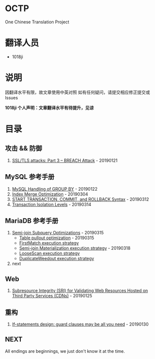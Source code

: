 # OCTP
One Chinese Translation Project

# 翻译人员
* 1018ji

# 说明
因翻译水平有限，故文章使用中英对照
如有任何疑问，请提交相应修正提交或 Issues

**1018ji 个人声明：文章翻译水平有待提升，见谅**

# 目录
## 攻击 && 防御
1. [SSL/TLS attacks: Part 3 – BREACH Attack](https://github.com/1018ji/OCTP/blob/master/201901/BREACH%20Attack.md) - 20190121

## MySQL 参考手册
1. [MySQL Handling of GROUP BY](https://github.com/1018ji/OCTP/blob/master/201901/%20MySQL%20Handling%20of%20GROUP%20BY.md) - 20190122
2. [Index Merge Optimization](https://github.com/1018ji/OCTP/blob/master/201903/Index%20Merge%20Optimization.md) - 20190304
3. [START TRANSACTION, COMMIT, and ROLLBACK Syntax](https://github.com/1018ji/OCTP/blob/master/201903/START%20TRANSACTION%2C%20COMMIT%2C%20and%20ROLLBACK%20Syntax.md) - 20190312
4. [Transaction Isolation Levels](https://github.com/1018ji/OCTP/blob/master/201903/Transaction%20Isolation%20Levels.md) - 20190314

## MariaDB 参考手册
1. [Semi-join Subquery Optimizations](https://github.com/1018ji/OCTP/blob/master/201903/Semi-join/0.%20Semi-join%20Subquery%20Optimizations.md) - 20190315
    * [Table pullout optimization](https://github.com/1018ji/OCTP/blob/master/201903/Semi-join/1.%20Table%20Pullout%20Optimization.md) - 20190315
    * [FirstMatch execution strategy](https://github.com/1018ji/OCTP/blob/master/201903/Semi-join/2%20FirstMatch%20Strategy.md)
    * [Semi-join Materialization execution strategy](https://github.com/1018ji/OCTP/blob/master/201903/Semi-join/3.%20Semi-join%20Materialization%20Strategy.md) - 20190318
    * [LooseScan execution strategy](https://github.com/1018ji/OCTP/blob/master/201903/Semi-join/4.%20LooseScan%20Strategy.md)
    * [DuplicateWeedout execution strategy](https://github.com/1018ji/OCTP/blob/master/201903/Semi-join/5.%20DuplicateWeedout%20Strategy.md)
2. next

## Web
1. [Subresource Integrity (SRI) for Validating Web Resources Hosted on Third Party Services (CDNs)](https://github.com/1018ji/OCTP/blob/master/201901/Subresource%20Integrity%20(SRI)%20for%20Validating%20Web%20Resources%20Hosted%20on%20Third%20Party%20Services%20(CDNs).md) - 20190125

## 重构
1. [If-statements design: guard clauses may be all you need](https://github.com/1018ji/OCTP/blob/master/201901/If-statements%20design%20guard%20clauses%20may%20be%20all%20you%20need.md) - 20190130

## NEXT
All endings are beginnings, we just don't know it at the time.